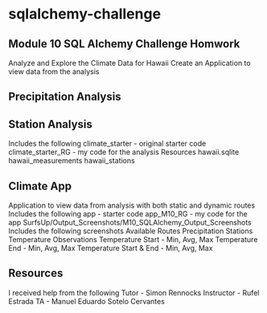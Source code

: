 # sqlalchemy-challenge
Module 10 SQL Alchemy Challenge Homwork
-
Analyze and Explore the Climate Data for Hawaii
Create an Application to view data from the analysis

Precipitation Analysis
- 
Station Analysis
-
Includes the following
climate_starter - original starter code
climate_starter_RG - my code for the analysis
Resources
hawaii.sqlite 
hawaii_measurements
hawaii_stations

Climate App
-
Application to view data from analysis with both static and dynamic routes
Includes the following
app - starter code
app_M10_RG - my code for the app
SurfsUp/Output_Screenshots/M10_SQLAlchemy_Output_Screenshots
Includes the following screenshots
  Available Routes
  Precipitation
  Stations
  Temperature Observations
  Temperature Start - Min, Avg, Max
  Temperature End - Min, Avg, Max
  Temperature Start & End - Min, Avg, Max

Resources
-
I received help from the following
Tutor - Simon Rennocks
Instructor - Rufel Estrada
TA - Manuel Eduardo Sotelo Cervantes




